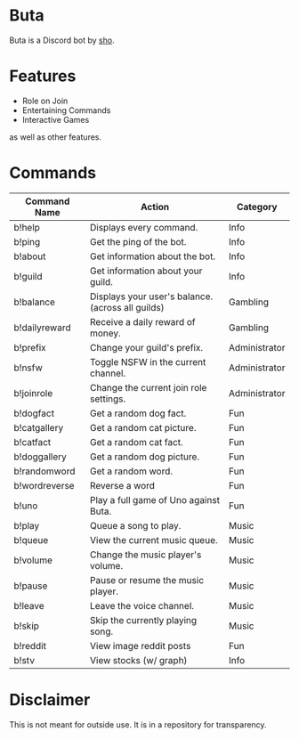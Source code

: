 # Buta
Buta is a Discord bot by [sho](https://shog.dev).

# Features
- Role on Join
- Entertaining Commands
- Interactive Games

as well as other features.

# Commands
|Command Name|Action|Category|
|---|---|---|
|b!help|Displays every command.|Info|
|b!ping|Get the ping of the bot.|Info|
|b!about|Get information about the bot.|Info|
|b!guild|Get information about your guild.|Info|
|b!balance|Displays your user's balance. (across all guilds)|Gambling|
|b!dailyreward|Receive a daily reward of money.|Gambling|
|b!prefix|Change your guild's prefix.|Administrator|
|b!nsfw|Toggle NSFW in the current channel.|Administrator|
|b!joinrole|Change the current join role settings.|Administrator|
|b!dogfact|Get a random dog fact.|Fun|
|b!catgallery|Get a random cat picture.|Fun|
|b!catfact|Get a random cat fact.|Fun|
|b!doggallery|Get a random dog picture.|Fun|
|b!randomword|Get a random word.|Fun|
|b!wordreverse|Reverse a word|Fun|
|b!uno|Play a full game of Uno against Buta.|Fun|
|b!play|Queue a song to play.|Music|
|b!queue|View the current music queue.|Music|
|b!volume|Change the music player's volume.|Music|
|b!pause|Pause or resume the music player.|Music|
|b!leave|Leave the voice channel.|Music|
|b!skip|Skip the currently playing song.|Music|
|b!reddit|View image reddit posts|Fun|
|b!stv|View stocks (w/ graph)|Info|


# Disclaimer
This is not meant for outside use. It is in a repository for transparency.